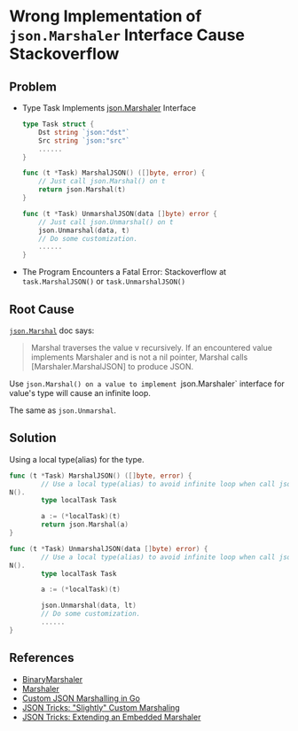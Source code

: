 # Wrong Implementation of `json.Marshaler` Interface Cause Stackoverflow

## Problem
* Type Task Implements [json.Marshaler](https://pkg.go.dev/encoding/json#Marshaler) Interface

  ```go
  type Task struct {
      Dst string `json:"dst"`
      Src string `json:"src"`
      ......
  }

  func (t *Task) MarshalJSON() ([]byte, error) {
      // Just call json.Marshal() on t
      return json.Marshal(t)
  }

  func (t *Task) UnmarshalJSON(data []byte) error {
      // Just call json.Unmarshal() on t
      json.Unmarshal(data, t)
      // Do some customization.
      ......
  }
  ```

* The Program Encounters a Fatal Error: Stackoverflow at `task.MarshalJSON()` or `task.UnmarshalJSON()`

## Root Cause
[`json.Marshal`](https://pkg.go.dev/encoding/json#Marshal) doc says:
> Marshal traverses the value v recursively. If an encountered value implements Marshaler and is not a nil pointer, Marshal calls [Marshaler.MarshalJSON] to produce JSON.

Use `json.Marshal() on a value to implement `json.Marshaler` interface for value's type will cause an infinite loop.

The same as `json.Unmarshal`.

## Solution
Using a local type(alias) for the type.

```go
func (t *Task) MarshalJSON() ([]byte, error) {
        // Use a local type(alias) to avoid infinite loop when call json.Marshal() in MarshalJSO
N().
        type localTask Task

        a := (*localTask)(t)
        return json.Marshal(a)
}

func (t *Task) UnmarshalJSON(data []byte) error) {
        // Use a local type(alias) to avoid infinite loop when call json.Marshal() in MarshalJSO
N().
        type localTask Task

        a := (*localTask)(t)

        json.Unmarshal(data, lt)
        // Do some customization.
        ......
}
```

## References
* [BinaryMarshaler](https://pkg.go.dev/encoding#BinaryMarshaler)
* [Marshaler](https://pkg.go.dev/encoding/json#Marshaler)
* [Custom JSON Marshalling in Go](https://choly.ca/post/go-json-marshalling/)
* [JSON Tricks: "Slightly" Custom Marshaling](https://boldlygo.tech/posts/2019-12-09-slightly-custom-marshaler/)
* [JSON Tricks: Extending an Embedded Marshaler](https://boldlygo.tech/posts/2020-06-26-go-json-tricks-embedded-marshaler/)
